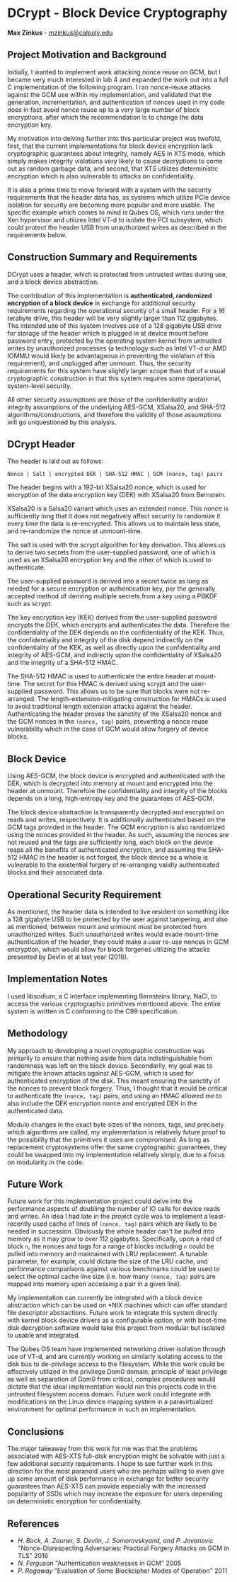 DCrypt - Block Device Cryptography
==================================

**Max Zinkus** - mzinkus@calpoly.edu

Project Motivation and Background
---------------------------------

Initially, I wanted to implement work attacking nonce reuse on GCM, but I
became very much interested in lab 4 and expanded the work out into a full
C implementation of the following program. I ran nonce-reuse attacks against
the GCM use within my implementation, and validated that the generation,
incrementation, and authentication of nonces used in my code does in fact
avoid nonce reuse up to a very large number of block encryptions, after which
the recommendation is to change the data encryption key.

My motivation into delving further into this particular project was twofold,
first, that the current implementations for block device encryption lack
cryptographic guarantees about integrity, namely AES in XTS mode, which simply
makes integrity violations very likely to cause decryptions to come out
as random garbage data, and second, that XTS utilizes deterministic encryption
which is also vulnerable to attacks on confidentiality.

It is also a prime time to move forward with a system with the security
requirements that the header data has, as systems which utilize PCIe device
isolation for security are becoming more popular and more usable. The specific
example which comes to mind is Qubes OS, which runs under the Xen hypervisor
and utilizes Intel VT-d to isolate the PCI subsystem, which could protect the
header USB from unauthorized writes as described in the requirements below.

Construction Summary and Requirements
-------------------------------------

DCrypt uses a header, which is protected from untrusted writes during use, and
a block device abstraction.

The contribution of this implementation is **authenticated, randomized
encryption of a block device** in exchange for additional security requirements
regarding the operational security of a small header. For a 16 terabyte drive,
this header will be very slightly larger than 112 gigabytes. The intended use
of this system involves use of a 128 gigabyte USB drive for storage of the
header which is plugged in at device mount before password entry, protected by
the operating system kernel from untrusted writes by unauthorized processes
(a technology such as Intel VT-d or AMD IOMMU would likely be advantageous in
preventing the violation of this requirement), and unplugged after unmount.
Thus, the security requirements for this system have slightly larger scope than
that of a usual cryptographic construction in that this system requires some
operational, system-level security.

All other security assumptions are those of the confidentiality and/or
integrity assumptions of the underlying AES-GCM, XSalsa20, and SHA-512
algorithms/constructions, and therefore the validity of those assumptions will
go unquestioned by this analysis.

DCrypt Header
-------------

The header is laid out as follows:
```
Nonce | Salt | encrypted DEK | SHA-512 HMAC | GCM (nonce, tag) pairs
```

The header begins with a 192-bit XSalsa20 nonce, which is used for encryption
of the data encryption key (DEK) with XSalsa20 from Bernstein.

XSalsa20 is a Salsa20 variant which uses an extended nonce. This nonce is
sufficiently long that it does not negatively affect security to randomize it
every time the data is re-encrypted. This allows us to maintain less state, and
re-randomize the nonce at unmount-time.

The salt is used with the scrypt algorithm for key derivation. This allows us
to derive two secrets from the user-supplied password, one of which is used as
an XSalsa20 encryption key and the other of which is used to authenticate.

The user-supplied password is derived into a secret twice as long as needed for
a secure encryption or authentication key, per the generally accepted method of
deriving multiple secrets from a key using a PBKDF such as scrypt.

The key encryption key (KEK) derived from the user-supplied password encrypts
the DEK, which encrypts and authenticates the data. Therefore the
confidentiality of the DEK depends on the confidentiality of the KEK. Thus, the
confidentiality and integrity of the disk depend indirectly on the
confidentiality of the KEK, as well as directly upon the confidentiality and
integrity of AES-GCM, and indirectly upon the confidentiality of XSalsa20 and
the integrity of a SHA-512 HMAC.

The SHA-512 HMAC is used to authenticate the entire header at mount-time. The
secret for this HMAC is derived using scrypt and the user-supplied password.
This allows us to be sure that blocks were not re-arranged. The length-extension-mitigating
construction for HMACs is used to avoid traditional length extension attacks
against the header. Authenticating the header proves the sanctity of the
XSalsa20 nonce and the GCM nonces in the `(nonce, tag)` pairs, preventing a
nonce reuse vulnerability which in the case of GCM would allow forgery of
device blocks.

Block Device
------------

Using AES-GCM, the block device is encrypted and authenticated with the DEK,
which is decrypted into memory at mount and encrypted into the header at
unmount. Therefore the confidentiality and integrity of the blocks depends on a
long, high-entropy key and the guarantees of AES-GCM.

The block device abstraction is transparently decrypted and encrypted on reads
and writes, respectively. It is additionally authenticated based on the GCM
tags provided in the header. The GCM encryption is also randomized using the
nonces provided in the header. As such, assuming the nonces are not reused and
the tags are sufficiently long, each block on the device reaps all the benefits
of authenticated encryption, and assuming the SHA-512 HMAC in the header is not
forged, the block device as a whole is vulnerable to the existential forgery of
re-arranging validly authenticated blocks and their associated data.

Operational Security Requirement
--------------------------------

As mentioned, the header data is intended to live resident on something like a
128 gigabyte USB to be protected by the user against tampering, and also as
mentioned, between mount and unmount must be protected from unauthorized
writes. Such unauthorized writes would evade mount-time authentication of the
header, they could make a user re-use nonces in GCM encryption, which would
allow for block forgeries utilizing the attacks presented by Devlin et al last
year (2016).

Implementation Notes
--------------------

I used libsodium, a C interface implementing Bernsteins library, NaCl, to
access the various cryptographic primitives mentioned above. The entire system
is written in C conforming to the C99 specification.

Methodology
-----------

My approach to developing a novel cryptographic construction was primarily to
ensure that nothing aside from data indistinguishable from randomness was left
on the block device. Secondarily, my goal was to mitigate the known attacks
against AES-GCM, which is used for authenticated encryption of the disk. This
meant ensuring the sanctity of the nonces to prevent block forgery. Thus, I
thought that it would be critical to authenticate the `(nonce, tag)` pairs, and
using an HMAC allowed me to also include the DEK encryption nonce and encrypted
DEK in the authenticated data.

Modulo changes in the exact byte sizes of the nonces, tags, and precisely which
algorithms are called, my implementation is relatively future proof to the
possibility that the primitives it uses are compromised. As long as replacement
cryptosystems offer the same cryptographic guarantees, they could be swapped
into my implementation relatively simply, due to a focus on modularity in the
code.

Future Work
-----------

Future work for this implementation project could delve into the performance
aspects of doubling the number of IO calls for device reads and writes. An idea
I had late in the project cycle was to implement a least-recently used cache of
lines of `(nonce, tag)` pairs which are likely to be needed in succession.
Obviously the whole header can't be pulled into memory as it may grow to over
112 gigabytes. Specifically, upon a read of block `n`, the nonces and tags for
a range of blocks including `n` could be pulled into memory and maintained with
LRU replacement. A tunable parameter, for example, could dictate the size of
the LRU cache, and performance comparisons against various benchmarks could be
used to select the optimal cache line size (i.e. how many `(nonce, tag)` pairs
are mapped into memory upon accessing a pair in a given line).

My implementation can currently be integrated with a block device abstraction
which can be used on \*NIX machines which can offer standard file descriptor
abstractions. Future work to integrate this system directly with kernel block
device drivers as a configurable option, or with boot-time disk decryption
software would take this project from modular but isolated to usable and
integrated.

The Qubes OS team have implemented networking driver isolation through use of
VT-d, and are currently working on similarly isolating access to the disk bus
to de-privilege access to the filesystem. While this work could be effectively
utilized in the privilege Dom0 domain, principle of least privilege as well as
separation of Dom0 from critical, complex procedures would dictate that the
ideal implementation would run this projects code in the untrusted filesystem
access domain. Future work could integrate with modifications on the Linux
device mapping system in a paravirtualized environment for optimal performance
in such an implementation. 

Conclusions
-----------

The major takeaway from this work for me was that the problems associated with
AES-XTS full-disk encryption might be solvable with just a few additional
security requirements. I hope to see further work in this direction for the
most paranoid users who are perhaps willing to even give up some amount of disk
performance in exchange for better security guarantees than AES-XTS can provide
especially with the increased popularity of SSDs which may increase the
exposure for users depending on deterministic encryption for confidentiality.

References
----------

* *H. Bock, A. Zauner, S. Devlin, J. Somorovskyand, and P. Jovanovic* "Nonce-Disrespecting Adversaries: Practical Forgery Attacks on GCM in TLS" 2016
* *N. Ferguson* "Authentication weaknesses in GCM" 2005
* *P. Rogaway* "Evaluation of Some Blockcipher Modes of Operation" 2011
